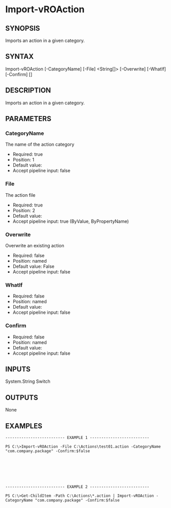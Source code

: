 # Import-vROAction

## SYNOPSIS
    
Imports an action in a given category.

## SYNTAX
 Import-vROAction [-CategoryName] <String> [-File] <String[]> [-Overwrite] [-WhatIf] [-Confirm] [<CommonParameters>]    

## DESCRIPTION

Imports an action in a given category.

## PARAMETERS


### CategoryName

The name of the action category

* Required: true
* Position: 1
* Default value: 
* Accept pipeline input: false

### File

The action file

* Required: true
* Position: 2
* Default value: 
* Accept pipeline input: true (ByValue, ByPropertyName)

### Overwrite

Overwrite an existing action

* Required: false
* Position: named
* Default value: False
* Accept pipeline input: false

### WhatIf


* Required: false
* Position: named
* Default value: 
* Accept pipeline input: false

### Confirm


* Required: false
* Position: named
* Default value: 
* Accept pipeline input: false

## INPUTS

System.String
Switch

## OUTPUTS

None

## EXAMPLES
```
-------------------------- EXAMPLE 1 --------------------------

PS C:\>Import-vROAction -File C:\Actions\test01.action -CategoryName "com.company.package" -Confirm:$false







-------------------------- EXAMPLE 2 --------------------------

PS C:\>Get-ChildItem -Path C:\Actions\*.action | Import-vROAction -CategoryName "com.company.package" -Confirm:$false
```


